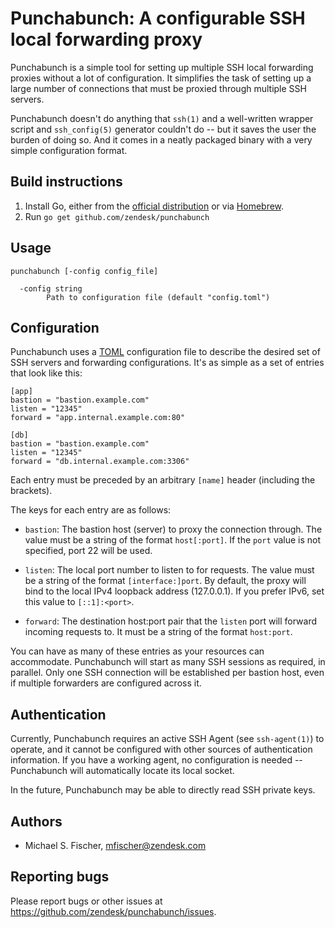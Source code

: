 Punchabunch: A configurable SSH local forwarding proxy
======================================================

Punchabunch is a simple tool for setting up multiple SSH local forwarding
proxies without a lot of configuration.  It simplifies the task of setting
up a large number of connections that must be proxied through multiple
SSH servers.

Punchabunch doesn't do anything that `ssh(1)` and a well-written
wrapper script and `ssh_config(5)` generator couldn't do -- but it saves
the user the burden of doing so.  And it comes in a neatly packaged binary
with a very simple configuration format.

Build instructions
------------------
1. Install Go, either from the [official distribution](https://golang.org/dl/) or via
   [Homebrew](http://brew.sh).
1. Run `go get github.com/zendesk/punchabunch`

Usage
-----
```
punchabunch [-config config_file]

  -config string
    	Path to configuration file (default "config.toml")
```


Configuration
-------------

Punchabunch uses a [TOML](https://github.com/toml-lang/toml) configuration
file to describe the desired set of SSH servers and forwarding configurations.
It's as simple as a set of entries that look like this:

```
[app]
bastion = "bastion.example.com"
listen = "12345"
forward = "app.internal.example.com:80"

[db]
bastion = "bastion.example.com"
listen = "12345"
forward = "db.internal.example.com:3306"
```

Each entry must be preceded by an arbitrary `[name]` header (including the
brackets).

The keys for each entry are as follows:

* `bastion`: The bastion host (server) to proxy the connection through.
  The value must be a string of the format `host[:port]`.  If the `port`
  value is not specified, port 22 will be used.

* `listen`: The local port number to listen to for requests.  The value
  must be a string of the format `[interface:]port`.  By default, the
  proxy will bind to the local IPv4 loopback address (127.0.0.1). If
  you prefer IPv6, set this value to `[::1]:<port>`.

* `forward`: The destination host:port pair that the `listen` port
  will forward incoming requests to.  It must be a string of the format
  `host:port`.

You can have as many of these entries as your resources can accommodate.
Punchabunch will start as many SSH sessions as required, in parallel.  Only one
SSH connection will be established per bastion host, even if multiple
forwarders are configured across it.

Authentication
--------------
Currently, Punchabunch requires an active SSH Agent (see `ssh-agent(1)`)
to operate, and it cannot be configured with other sources of
authentication information.   If you have a working agent, no
configuration is needed -- Punchabunch will automatically locate its
local socket.

In the future, Punchabunch may be able to directly read SSH private keys.

Authors
-------
* Michael S. Fischer, [mfischer@zendesk.com](mailto:mfischer@zendesk.com)

Reporting bugs
--------------
Please report bugs or other issues at https://github.com/zendesk/punchabunch/issues.
